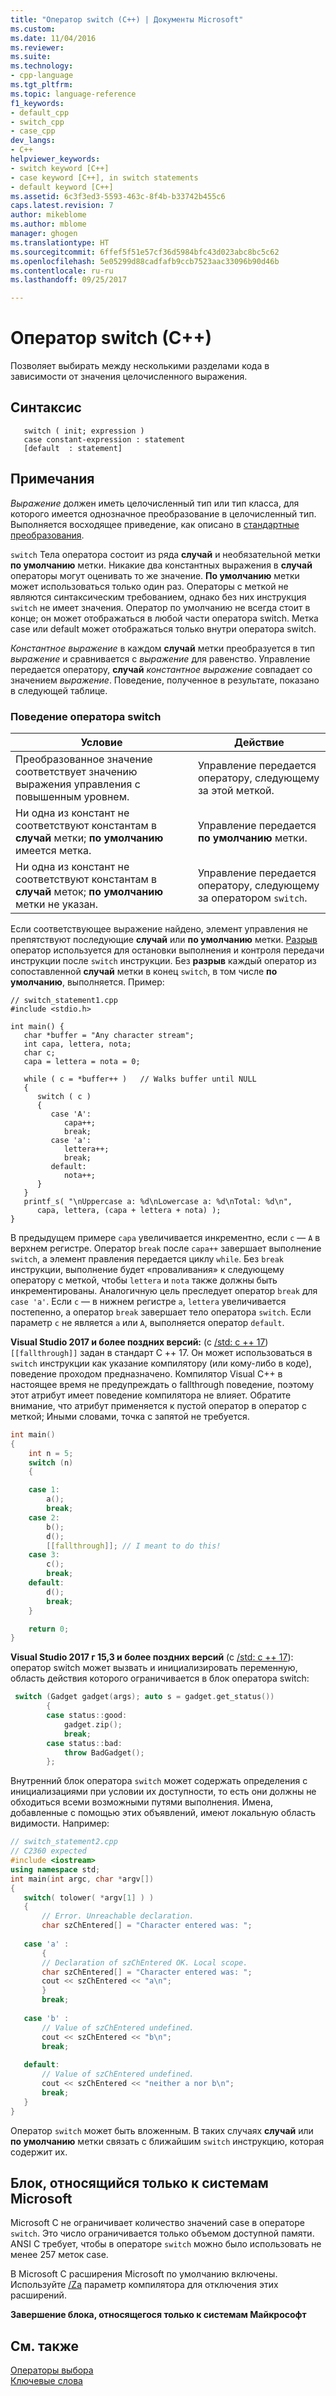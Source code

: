 ```yaml
---
title: "Оператор switch (C++) | Документы Microsoft"
ms.custom: 
ms.date: 11/04/2016
ms.reviewer: 
ms.suite: 
ms.technology:
- cpp-language
ms.tgt_pltfrm: 
ms.topic: language-reference
f1_keywords:
- default_cpp
- switch_cpp
- case_cpp
dev_langs:
- C++
helpviewer_keywords:
- switch keyword [C++]
- case keyword [C++], in switch statements
- default keyword [C++]
ms.assetid: 6c3f3ed3-5593-463c-8f4b-b33742b455c6
caps.latest.revision: 7
author: mikeblome
ms.author: mblome
manager: ghogen
ms.translationtype: HT
ms.sourcegitcommit: 6ffef5f51e57cf36d5984bfc43d023abc8bc5c62
ms.openlocfilehash: 5e05299d88cadfafb9ccb7523aac33096b90d46b
ms.contentlocale: ru-ru
ms.lasthandoff: 09/25/2017

---
```

# <a name="switch-statement-c"></a>Оператор switch (C++)
Позволяет выбирать между несколькими разделами кода в зависимости от значения целочисленного выражения.  
  
## <a name="syntax"></a>Синтаксис  
  
```  
   switch ( init; expression )  
   case constant-expression : statement  
   [default  : statement]  
```  
  
## <a name="remarks"></a>Примечания  
 *Выражение* должен иметь целочисленный тип или тип класса, для которого имеется однозначное преобразование в целочисленный тип. Выполняется восходящее приведение, как описано в [стандартные преобразования](standard-conversions.md).  
  
 `switch` Тела оператора состоит из ряда **случай** и необязательной метки **по умолчанию** метки. Никакие два константных выражения в **случай** операторы могут оценивать то же значение. **По умолчанию** метки может использоваться только один раз. Операторы с меткой не являются синтаксическим требованием, однако без них инструкция `switch` не имеет значения.   Оператор по умолчанию не всегда стоит в конце; он может отображаться в любой части оператора switch. Метка case или default может отображаться только внутри оператора switch.  
  
 *Константное выражение* в каждом **случай** метки преобразуется в тип *выражение* и сравнивается с *выражение* для равенство. Управление передается оператору, **случай** *константное выражение* совпадает со значением *выражение*. Поведение, полученное в результате, показано в следующей таблице.  
  
### <a name="switch-statement-behavior"></a>Поведение оператора switch  
  
|Условие|Действие|  
|---------------|------------|  
|Преобразованное значение соответствует значению выражения управления с повышенным уровнем.|Управление передается оператору, следующему за этой меткой.|  
|Ни одна из констант не соответствуют константам в **случай** метки; **по умолчанию** имеется метка.|Управление передается **по умолчанию** метки.|  
|Ни одна из констант не соответствуют константам в **случай** меток; **по умолчанию** метки не указан.|Управление передается оператору, следующему за оператором `switch`.|  
  
 Если соответствующее выражение найдено, элемент управления не препятствуют последующие **случай** или **по умолчанию** метки. [Разрыв](../cpp/break-statement-cpp.md) оператор используется для остановки выполнения и контроля передачи инструкции после `switch` инструкции. Без **разрыв** каждый оператор из сопоставленной **случай** метки в конец `switch`, в том числе **по умолчанию**, выполняется. Пример:  
  
```  
// switch_statement1.cpp  
#include <stdio.h>  
  
int main() {  
   char *buffer = "Any character stream";  
   int capa, lettera, nota;  
   char c;  
   capa = lettera = nota = 0;  
  
   while ( c = *buffer++ )   // Walks buffer until NULL  
   {  
      switch ( c )  
      {  
         case 'A':  
            capa++;  
            break;  
         case 'a':  
            lettera++;  
            break;  
         default:  
            nota++;  
      }  
   }  
   printf_s( "\nUppercase a: %d\nLowercase a: %d\nTotal: %d\n",  
      capa, lettera, (capa + lettera + nota) );  
}  
```  
  
 В предыдущем примере `capa` увеличивается инкрементно, если `c` — `A` в верхнем регистре. Оператор `break` после `capa++` завершает выполнение `switch`, а элемент правления передается циклу `while`. Без `break` инструкции, выполнение будет «проваливания» к следующему оператору с меткой, чтобы `lettera` и `nota` также должны быть инкрементированы. Аналогичную цель преследует оператор `break` для `case 'a'`. Если `c` — в нижнем регистре `a`, `lettera` увеличивается постепенно, а оператор `break` завершает тело оператора `switch`. Если параметр `c` не является `a` или `A`, выполняется оператор `default`.  

 **Visual Studio 2017 и более поздних версий:** (с [/std: c ++ 17](../build/reference/std-specify-language-standard-version.md)) `[[fallthrough]]` задан в стандарт C ++ 17. Он может использоваться в `switch` инструкции как указание компилятору (или кому-либо в коде), поведение проходом предназначено. Компилятор Visual C++ в настоящее время не предупреждать о fallthrough поведение, поэтому этот атрибут имеет поведение компилятора не влияет. Обратите внимание, что атрибут применяется к пустой оператор в оператор с меткой; Иными словами, точка с запятой не требуется.

```cpp
int main()
{
    int n = 5;
    switch (n)
    {

    case 1:
        a();
        break;
    case 2:
        b();
        d();
        [[fallthrough]]; // I meant to do this!
    case 3:
        c();
        break;
    default:
        d();
        break;
    }

    return 0;
}
```

 **Visual Studio 2017 г 15,3 и более поздних версий** (с [/std: c ++ 17](../build/reference/std-specify-language-standard-version.md)): оператор switch может вызвать и инициализировать переменную, область действия которого ограничивается в блок оператора switch:

```cpp
 switch (Gadget gadget(args); auto s = gadget.get_status())
        {
        case status::good:
            gadget.zip();
            break;
        case status::bad:
            throw BadGadget();
        };
```

 Внутренний блок оператора `switch` может содержать определения с инициализациями при условии их доступности, то есть они должны не обходиться всеми возможными путями выполнения. Имена, добавленные с помощью этих объявлений, имеют локальную область видимости. Например:  
  
```cpp  
// switch_statement2.cpp  
// C2360 expected  
#include <iostream>  
using namespace std;  
int main(int argc, char *argv[])  
{  
   switch( tolower( *argv[1] ) )  
   {  
       // Error. Unreachable declaration.  
       char szChEntered[] = "Character entered was: ";  
  
   case 'a' :  
       {  
       // Declaration of szChEntered OK. Local scope.  
       char szChEntered[] = "Character entered was: ";  
       cout << szChEntered << "a\n";  
       }  
       break;  
  
   case 'b' :  
       // Value of szChEntered undefined.  
       cout << szChEntered << "b\n";  
       break;  
  
   default:  
       // Value of szChEntered undefined.  
       cout << szChEntered << "neither a nor b\n";  
       break;  
   }  
}  
```  
  
 Оператор `switch` может быть вложенным. В таких случаях **случай** или **по умолчанию** метки связать с ближайшим `switch` инструкцию, которая содержит их.  

 
## <a name="microsoft-specific"></a>Блок, относящийся только к системам Microsoft  
 Microsoft C не ограничивает количество значений case в операторе `switch`. Это число ограничивается только объемом доступной памяти. ANSI C требует, чтобы в операторе `switch` можно было использовать не менее 257 меток case.  
  
 В Microsoft C расширения Microsoft по умолчанию включены. Используйте [/Za](../build/reference/za-ze-disable-language-extensions.md) параметр компилятора для отключения этих расширений.  
  
**Завершение блока, относящегося только к системам Майкрософт**  
  
## <a name="see-also"></a>См. также  
 [Операторы выбора](../cpp/selection-statements-cpp.md)   
 [Ключевые слова](../cpp/keywords-cpp.md)   
 
